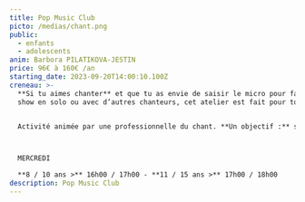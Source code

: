 ```yaml
---
title: Pop Music Club
picto: /medias/chant.png
public:
  - enfants
  - adolescents
anim: Barbora PILATIKOVA-JESTIN
price: 96€ à 160€ /an
starting_date: 2023-09-20T14:00:10.100Z
creneau: >-
  **Si tu aimes chanter** et que tu as envie de saisir le micro pour faire le
  show en solo ou avec d’autres chanteurs, cet atelier est fait pour toi !


  Activité animée par une professionnelle du chant. **Un objectif :** se faire plaisir en exprimant tout son talent !



  MERCREDI

  **8 / 10 ans >** 16h00 / 17h00 - **11 / 15 ans >** 17h00 / 18h00
description: Pop Music Club
---
```

